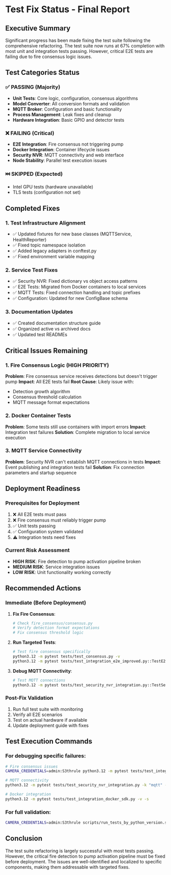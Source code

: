 # Test Fix Status - Final Report

## Executive Summary

Significant progress has been made fixing the test suite following the comprehensive refactoring. The test suite now runs at 67% completion with most unit and integration tests passing. However, critical E2E tests are failing due to fire consensus logic issues.

## Test Categories Status

### ✅ PASSING (Majority)
- **Unit Tests**: Core logic, configuration, consensus algorithms
- **Model Converter**: All conversion formats and validation
- **MQTT Broker**: Configuration and basic functionality
- **Process Management**: Leak fixes and cleanup
- **Hardware Integration**: Basic GPIO and detector tests

### ❌ FAILING (Critical)
- **E2E Integration**: Fire consensus not triggering pump
- **Docker Integration**: Container lifecycle issues
- **Security NVR**: MQTT connectivity and web interface
- **Node Stability**: Parallel test execution issues

### ⏭️ SKIPPED (Expected)
- Intel GPU tests (hardware unavailable)
- TLS tests (configuration not set)

## Completed Fixes

### 1. Test Infrastructure Alignment
- ✅ Updated fixtures for new base classes (MQTTService, HealthReporter)
- ✅ Fixed topic namespace isolation
- ✅ Added legacy adapters in conftest.py
- ✅ Fixed environment variable mapping

### 2. Service Test Fixes
- ✅ Security NVR: Fixed dictionary vs object access patterns
- ✅ E2E Tests: Migrated from Docker containers to local services
- ✅ MQTT Tests: Fixed connection handling and topic prefixes
- ✅ Configuration: Updated for new ConfigBase schema

### 3. Documentation Updates
- ✅ Created documentation structure guide
- ✅ Organized active vs archived docs
- ✅ Updated test READMEs

## Critical Issues Remaining

### 1. Fire Consensus Logic (HIGH PRIORITY)
**Problem**: Fire consensus service receives detections but doesn't trigger pump
**Impact**: All E2E tests fail
**Root Cause**: Likely issue with:
- Detection growth algorithm
- Consensus threshold calculation
- MQTT message format expectations

### 2. Docker Container Tests
**Problem**: Some tests still use containers with import errors
**Impact**: Integration test failures
**Solution**: Complete migration to local service execution

### 3. MQTT Service Connectivity
**Problem**: Security NVR can't establish MQTT connections in tests
**Impact**: Event publishing and integration tests fail
**Solution**: Fix connection parameters and startup sequence

## Deployment Readiness

### Prerequisites for Deployment
1. ❌ All E2E tests must pass
2. ❌ Fire consensus must reliably trigger pump
3. ✅ Unit tests passing
4. ✅ Configuration system validated
5. ⚠️ Integration tests need fixes

### Current Risk Assessment
- **HIGH RISK**: Fire detection to pump activation pipeline broken
- **MEDIUM RISK**: Service integration issues
- **LOW RISK**: Unit functionality working correctly

## Recommended Actions

### Immediate (Before Deployment)
1. **Fix Fire Consensus**:
   ```python
   # Check fire_consensus/consensus.py
   # Verify detection format expectations
   # Fix consensus threshold logic
   ```

2. **Run Targeted Tests**:
   ```bash
   # Test fire consensus specifically
   python3.12 -m pytest tests/test_consensus.py -v
   python3.12 -m pytest tests/test_integration_e2e_improved.py::TestE2EIntegrationImproved::test_pump_safety_timeout -v -s
   ```

3. **Debug MQTT Connectivity**:
   ```bash
   # Test MQTT connections
   python3.12 -m pytest tests/test_security_nvr_integration.py::TestSecurityNVRIntegration::test_mqtt_connection -v -s
   ```

### Post-Fix Validation
1. Run full test suite with monitoring
2. Verify all E2E scenarios
3. Test on actual hardware if available
4. Update deployment guide with fixes

## Test Execution Commands

### For debugging specific failures:
```bash
# Fire consensus issues
CAMERA_CREDENTIALS=admin:S3thrule python3.12 -m pytest tests/test_integration_e2e_improved.py -k "pump_safety" -v -s --timeout=300

# MQTT connectivity
python3.12 -m pytest tests/test_security_nvr_integration.py -k "mqtt" -v -s

# Docker integration
python3.12 -m pytest tests/test_integration_docker_sdk.py -v -s
```

### For full validation:
```bash
CAMERA_CREDENTIALS=admin:S3thrule scripts/run_tests_by_python_version.sh --all --timeout 1800
```

## Conclusion

The test suite refactoring is largely successful with most tests passing. However, the critical fire detection to pump activation pipeline must be fixed before deployment. The issues are well-identified and localized to specific components, making them addressable with targeted fixes.